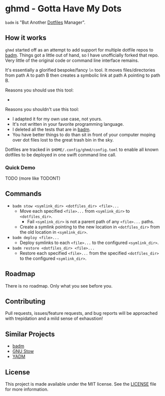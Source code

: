 # ghmd - Gotta Have My Dots

`badm` is "But Another [Dotfiles](https://en.wikipedia.org/wiki/Hidden_file_and_hidden_directory) Manager".

## How it works

`ghmd` started off as an attempt to add support for multiple dotfile repos to [badm](https://github.com/jakeschurch/badm). Things got a little out of hand, so I have unofficially forked that repo. Very little of the original code or command line interface remains.

It's essentially a glorified bespoke/fancy `ln` tool. It moves files/directories from path A to path B then creates a symbolic link at path A pointing to path B.

Reasons you should use this tool:
* <crickets>

Reasons you shouldn't use this tool:

* I adapted it for my own use case, not yours.
* It's not written in your favorite programming language.
* I deleted all the tests that are in [badm](https://github.com/jakeschurch/badm).
* You have better things to do than sit in front of your computer moping over
  dot files lost to the great trash bin in the sky.

Dotfiles are tracked in `$HOME/.config/ghmd/config.toml` to enable all known dotfiles to be deployed in one swift command line call.

### Quick Demo

TODO (more like TODONT)

## Commands

* `badm stow <symlink_dir> <dotfiles_dir> <file>...`
  * Move each specified `<file>...` from `<symlink_dir>` to `<dotfiles_dir>`.
    * Fail `<symlink_dir>` is not a parent path of any `<file>...` paths.
  * Create a symlink pointing to the new location in `<dotfiles_dir>` from the old location in `<symlink_dir>`.
* `badm deploy <file>...`
  * Deploy symlinks to each `<file>...` to the configured `<symlink_dir>`.
* `badm restore <dotfiles_dir> <file>...`
  * Restore each specified `<file>...` from the specified `<dotfiles_dir>` to the configured `<symlink_dir>`.

## Roadmap

There is no roadmap. Only what you see before you.

## Contributing

Pull requests, issues/feature requests, and bug reports will be approached with trepidation and a mild sense of exhaustion!

## Similar Projects

- [badm](https://github.com/jakeschurch/badm)
- [GNU Stow](https://www.gnu.org/software/stow/)
- [YADM](https://www.yadm.io)

## License

This project is made available under the MIT license. See the [LICENSE](LICENSE) file for more information.
